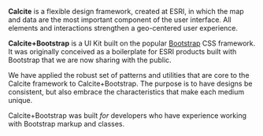 **Calcite** is a flexible design framework, created at ESRI, in which the map and data are the most important component of the user interface. All elements and interactions strengthen a geo-centered user experience.

**Calcite+Bootstrap** is a UI Kit built on the popular [Bootstrap](http://getbootstrap.com) CSS framework. It was originally conceived as a boilerplate for ESRI products built with Bootstrap that we are now sharing with the public.

We have applied the robust set of patterns and utilities that are core to the Calcite framework to Calcite+Bootstrap. The purpose is to have designs be consistent, but also embrace the characteristics that make each medium unique.

Calcite+Bootstrap was built *for* developers who have experience working with Bootstrap markup and classes. 